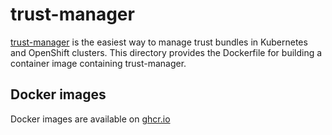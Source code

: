 trust-manager
=============

[trust-manager](https://github.com/cert-manager/trust-manager) is the easiest way to manage trust bundles in Kubernetes and OpenShift clusters. This directory provides the Dockerfile for building a container image containing trust-manager.

Docker images
-------------

Docker images are available on [ghcr.io](https://ghcr.io/cybozu/trust-manager)

